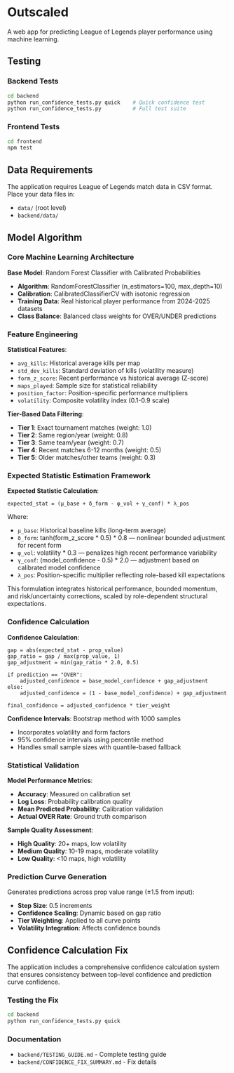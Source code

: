 # Outscaled

A web app for predicting League of Legends player performance using machine learning.

## Testing

### Backend Tests
```bash
cd backend
python run_confidence_tests.py quick    # Quick confidence test
python run_confidence_tests.py          # Full test suite
```

### Frontend Tests
```bash
cd frontend
npm test
```

## Data Requirements

The application requires League of Legends match data in CSV format. Place your data files in:
- `data/` (root level)
- `backend/data/`

## Model Algorithm

### Core Machine Learning Architecture

**Base Model**: Random Forest Classifier with Calibrated Probabilities
- **Algorithm**: RandomForestClassifier (n_estimators=100, max_depth=10)
- **Calibration**: CalibratedClassifierCV with isotonic regression
- **Training Data**: Real historical player performance from 2024-2025 datasets
- **Class Balance**: Balanced class weights for OVER/UNDER predictions

### Feature Engineering

**Statistical Features**:
- `avg_kills`: Historical average kills per map
- `std_dev_kills`: Standard deviation of kills (volatility measure)
- `form_z_score`: Recent performance vs historical average (Z-score)
- `maps_played`: Sample size for statistical reliability
- `position_factor`: Position-specific performance multipliers
- `volatility`: Composite volatility index (0.1-0.9 scale)

**Tier-Based Data Filtering**:
- **Tier 1**: Exact tournament matches (weight: 1.0)
- **Tier 2**: Same region/year (weight: 0.8)
- **Tier 3**: Same team/year (weight: 0.7)
- **Tier 4**: Recent matches 6-12 months (weight: 0.5)
- **Tier 5**: Older matches/other teams (weight: 0.3)

### Expected Statistic Estimation Framework

**Expected Statistic Calculation**:
```
expected_stat = (μ_base + δ_form - φ_vol + γ_conf) * λ_pos
```

Where:
- `μ_base`: Historical baseline kills (long-term average)
- `δ_form`: tanh(form_z_score * 0.5) * 0.8 — nonlinear bounded adjustment for recent form
- `φ_vol`: volatility * 0.3 — penalizes high recent performance variability
- `γ_conf`: (model_confidence - 0.5) * 2.0 — adjustment based on calibrated model confidence
- `λ_pos`: Position-specific multiplier reflecting role-based kill expectations

This formulation integrates historical performance, bounded momentum, and risk/uncertainty corrections, scaled by role-dependent structural expectations.

### Confidence Calculation

**Confidence Calculation**:
```
gap = abs(expected_stat - prop_value)
gap_ratio = gap / max(prop_value, 1)
gap_adjustment = min(gap_ratio * 2.0, 0.5)

if prediction == "OVER":
    adjusted_confidence = base_model_confidence + gap_adjustment
else:
    adjusted_confidence = (1 - base_model_confidence) + gap_adjustment

final_confidence = adjusted_confidence * tier_weight
```

**Confidence Intervals**: Bootstrap method with 1000 samples
- Incorporates volatility and form factors
- 95% confidence intervals using percentile method
- Handles small sample sizes with quantile-based fallback

### Statistical Validation

**Model Performance Metrics**:
- **Accuracy**: Measured on calibration set
- **Log Loss**: Probability calibration quality
- **Mean Predicted Probability**: Calibration validation
- **Actual OVER Rate**: Ground truth comparison

**Sample Quality Assessment**:
- **High Quality**: 20+ maps, low volatility
- **Medium Quality**: 10-19 maps, moderate volatility  
- **Low Quality**: <10 maps, high volatility

### Prediction Curve Generation

Generates predictions across prop value range (±1.5 from input):
- **Step Size**: 0.5 increments
- **Confidence Scaling**: Dynamic based on gap ratio
- **Tier Weighting**: Applied to all curve points
- **Volatility Integration**: Affects confidence bounds

## Confidence Calculation Fix

The application includes a comprehensive confidence calculation system that ensures consistency between top-level confidence and prediction curve confidence.

### Testing the Fix
```bash
cd backend
python run_confidence_tests.py quick
```

### Documentation
- `backend/TESTING_GUIDE.md` - Complete testing guide
- `backend/CONFIDENCE_FIX_SUMMARY.md` - Fix details
